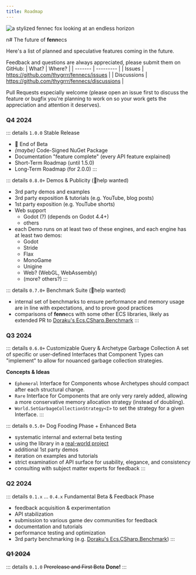```yaml
---
title: Roadmap
---
```


![a stylized fennec fox looking at an endless horizon](https://fennecs.tech/img/fennec-roadmap.png)

n# The future of **fenn**ecs

Here's a list of planned and speculative features coming in the future.

Feedback and questions are always appreciated, please submit them on GitHub:
| What? | Where? |
| ------- | --------- |
| Issues | https://github.com/thygrrr/fennecs/issues |
| Discussions | https://github.com/thygrrr/fennecs/discussions |

Pull Requests especially welcome (please open an issue first to discuss the feature or bugfix you're planning to work on so your work gets the appreciation and attention it deserves).

### Q4 2024
::: details `1.0.0` Stable Release 
- 🎉 End of Beta
- *(maybe)* Code-Signed NuGet Package
- Documentation "feature complete" (every API feature explained)
- Short-Term Roadmap (until 1.5.0)
- Long-Term Roadmap (for 2.0.0)
:::

::: details `0.8.0+` Demos & Publicity (🦊help wanted)
- 3rd party demos and examples
- 3rd party exposition & tutorials (e.g. YouTube, blog posts)
- 1st party exposition (e.g. YouTube shorts)
- Web support
  - Godot (?) (depends on Godot 4.4+)
  - others
- each Demo runs on at least two of these engines, and each engine has at least two demos:
  - Godot
  - Stride
  - Flax
  - MonoGame
  - Unigine
  - Web? (WebGL, WebAssembly)
  - (more? others?)
:::

::: details `0.7.0+` Benchmark Suite (🦊help wanted)
- internal set of benchmarks to ensure performance and memory usage are in line with expectations, and to prove good practices
- comparisons of **fenn**ecs with some other ECS libraries, likely as extended PR to [Doraku's Ecs.CSharp.Benchmark](https://github.com/Doraku/Ecs.CSharp.Benchmark)
:::


### Q3 2024
::: details `0.6.0+` Customizable Query & Archetype Garbage Collection
A set of specific or user-defined Interfaces that Component Types can "implement" to allow for nouanced garbage collection strategies.

**Concepts & Ideas**
- `Ephemeral` Interface for Components whose Archetypes should compact after each structural change.
- `Rare` Interface for Components that are only very rarely added, allowing a more conservative memory allocation strategy (instead of doubling).
- `World.SetGarbageCollectionStrategy<I>` to set the strategy for a given Interface.
:::

::: details `0.5.0+` Dog Fooding Phase + Enhanced Beta
- systematic internal and external beta testing
- using the library in a [real-world project](https://jupiter.blue)
- additional 1st party demos
- iteration on examples and tutorials
- strict examination of API surface for usability, elegance, and consistency
- consulting with subject matter experts for feedback
:::



### Q2 2024
::: details `0.1.x` ... `0.4.x` Fundamental Beta & Feedback Phase
- feedback acquisition & experimentation
- API stabilization
- submission to various game dev communities for feedback
- documentation and tutorials
- performance testing and optimization
- 3rd party benchmarking (e.g. [Doraku's Ecs.CSharp.Benchmark](https://github.com/Doraku/Ecs.CSharp.Benchmark))
:::

### ~~Q1 2024~~
::: details `0.1.0` ~~Prerelease and First Beta~~
**Done!**
:::